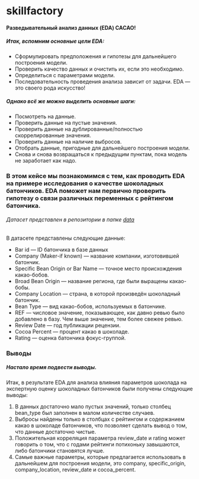 # skillfactory
#### Разведывательный анализ данных (EDA) CACAO!
##### Итак, вспомним основные цели EDA:

* Сформулировать предположения и гипотезы для дальнейшего построения модели.
* Проверить качество данных и очистить их, если это необходимо.
* Определиться с параметрами модели.
* Последовательность проведения анализа зависит от задачи. EDA — это своего рода искусство!

##### Однако всё же можно выделить основные шаги:

* Посмотреть на данные.
* Проверить данные на пустые значения.
* Проверить данные на дублированные/полностью скоррелированные значения.
* Проверить данные на наличие выбросов.
* Отобрать данные, пригодные для дальнейшего построения модели.
* Снова и снова возвращаться к предыдущим пунктам, пока модель не заработает как надо.

### В этом кейсе мы познакомимся с тем, как проводить EDA на примере исследования о качестве шоколадных батончиков. EDA поможет нам первично проверить гипотезу о связи различных переменных с рейтингом батончика.

###### Датасет представлен в репозитории в папке [data](https://github.com/istrybuk/skill/tree/main/module_2/data) ######

В датасете представлены следующие данные:

* Bar id — ID батончика в базе данных
* Company (Maker-if known) — название компании, изготовившей батончик.
* Specific Bean Origin or Bar Name — точное место происхождения какао-бобов.
* Broad Bean Origin — название региона, где были выращены какао-бобы.
* Company Location — страна, в которой произведён шоколадный батончик.
* Bean Type — вид какао-бобов, используемых в батончике.
* REF — числовое значение, показывающее, как давно ревью было добавлено в базу. Чем выше значение, тем более свежее ревью.
* Review Date — год публикации рецензии.
* Cocoa Percent — процент какао в шоколаде.
* Rating — оценка батончика фокус-группой.

### Выводы
##### Настало время подвести выводы.

Итак, в результате EDA для анализа влияния параметров шоколада на экспертную оценку шоколадных батончиков были получены следующие выводы:

1. В данных достаточно мало пустых значений, только столбец bean_type был заполнен в малом количестве случаев.
2. Выбросы найдены только в столбцах с рейтингом и содержанием какао в шоколаде батончиков, что позволяет сделать вывод о том, что данные достаточно чистые.
3. Положительная корреляция параметра review_date и rating может говорить о том, что с годами рейтинги потихоньку завышаются, либо батончики становятся лучше.
4. Самые важные параметры, которые предлагается использовать в дальнейшем для построения модели, это company, specific_origin, company_location, review_date и cocoa_percent.
